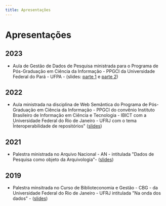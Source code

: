 ```yaml
--- 
title: Apresentações
---
```


# Apresentações

## 2023

- Aula de Gestão de Dados de Pesquisa ministrada para o Programa de Pós-Graduação em Ciência da Informação - PPGCI da Universidade Federal do Pará - UFPA - (slides: [parte 1](https://drive.google.com/file/d/1aVQE9jC9WedlpnST4DJibHqzyquAPXJJ/view?usp=sharing) e  [parte 2](https://drive.google.com/file/d/14a_uvIg2s6hvs9I1z31vMkjFa7LLebj8/view?usp=sharing)) 

## 2022

- Aula ministrada na disciplina de Web Semântica do Programa de Pós-Graduação em Ciência da Informação - PPGCI do convênio Instituto Brasileiro de Informação em Ciência e Tecnologia - IBICT com a Universidade Federal do Rio de Janeiro - UFRJ com o tema Ïnteroperabilidade de repositórios" ([slides](https://drive.google.com/file/d/1V8SFoD8bH7vRObIYk7dR7tKH9IrcuksQ/view?usp=sharing))

## 2021

- Palestra ministrada no Arquivo Nacional - AN - intitulada "Dados de Pesquisa como objeto da Arquivologia"- ([slides](https://drive.google.com/file/d/1OWnQHUFZtSgE8rBYJGx4DPJHd7aNP4WG/view?usp=sharing))

## 2019

- Palestra minsitrada no Curso de Biblioteconomia e Gestão - CBG - da Universidade Federal do Rio de Janeiro - UFRJ intitulada "Na onda dos dados" - ([slides](https://drive.google.com/file/d/16tG_nxdRfX1EQPGO07EA4OoKTnunPGyt/view?usp=sharing))



